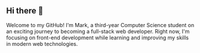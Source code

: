 ## Hi there 👋


Welcome to my GitHub! I'm Mark, a third-year Computer Science student on an exciting journey to becoming a full-stack web developer. Right now, I'm focusing on front-end development while learning and improving my skills in modern web technologies.
